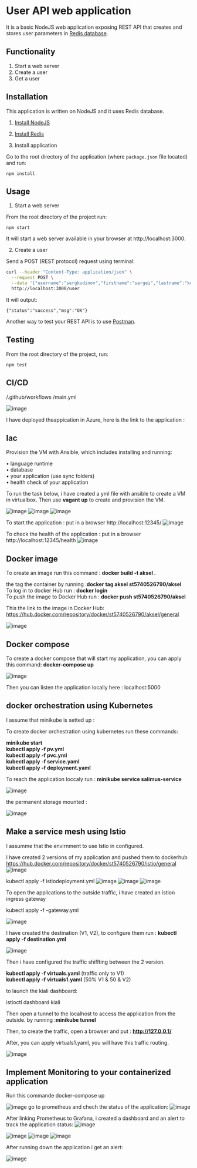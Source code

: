 # User API web application

It is a basic NodeJS web application exposing REST API that creates and stores user parameters in [Redis database](https://redis.io/).

## Functionality

1. Start a web server
2. Create a user
2. Get a user

## Installation

This application is written on NodeJS and it uses Redis database.

1. [Install NodeJS](https://nodejs.org/en/download/)

2. [Install Redis](https://redis.io/download)

3. Install application

Go to the root directory of the application (where `package.json` file located) and run:

```
npm install 
```

## Usage

1. Start a web server

From the root directory of the project run:

```
npm start
```

It will start a web server available in your browser at http://localhost:3000.

2. Create a user

Send a POST (REST protocol) request using terminal:

```bash
curl --header "Content-Type: application/json" \
  --request POST \
  --data '{"username":"sergkudinov","firstname":"sergei","lastname":"kudinov"}' \
  http://localhost:3000/user
```

It will output:

```
{"status":"success","msg":"OK"}
```

Another way to test your REST API is to use [Postman](https://www.postman.com/).



## Testing

From the root directory of the project, run:

```
npm test
```
## CI/CD

/.github/workflows
/main.yml

![image](https://github.com/salimus06/DevOps-project-DSTI/assets/148533821/793850d6-6a7e-4e19-8f9d-daf891a6e960)

I have deployed theappication in Azure, here is the link to the application :


## Iac

Provision the VM with Ansible, which includes installing and running:

• language runtime  
• database  
• your application (use sync folders)  
• health check of your application  

To run the task below, i have created a yml file with ansible to create a VM in virtualbox.
Then use **vagant up** to create and provision the VM.

![image](https://github.com/salimus06/DevOps-project-DSTI/assets/148533821/c20985f1-b397-4e64-ab14-a07463e24a40)
![image](https://github.com/salimus06/DevOps-project-DSTI/assets/148533821/9c03f00c-be72-43b0-943f-7e708a3ee311)
![image](https://github.com/salimus06/DevOps-project-DSTI/assets/148533821/c10e3ef4-591d-46ca-b04a-32061a0e0e1f)

To start the application : put in a browser http://localhost:12345/
![image](https://github.com/salimus06/DevOps-project-DSTI/assets/148533821/ee840113-6338-4afb-9b0d-0e82f219f29e)

To check the health of  the application : put in a browser http://localhost:12345/health
![image](https://github.com/salimus06/DevOps-project-DSTI/assets/148533821/7e3323ca-3ef5-43c0-b662-2e2425650f00)

## Docker image

To create an image run this command : **docker build -t aksel .**

the tag the container by running :**docker tag aksel st5740526790/aksel**  
To log in to docker Hub run : **docker login**  
To push the image to Docker Hub run : **docker push st5740526790/aksel**  
 
This the link to the image in Docker Hub: https://hub.docker.com/repository/docker/st5740526790/aksel/general  

![image](https://github.com/salimus06/DevOps-project-DSTI/assets/148533821/10969b09-fc14-480e-a862-018fa400bd79)


## Docker compose

To create a docker compose that will start my application, you can apply this command: **docker-compose up**

![image](https://github.com/salimus06/DevOps-project-DSTI/assets/148533821/a9ced8ed-c9c3-4eb5-821b-6fd33308daf1)

Then you can listen the application locally here : localhost:5000

## docker orchestration using Kubernetes

I assume that minikube is setted up :

To create docker orchestration using kubernetes run these commands:

**minikube start**    
**kubectl apply -f pv.yml**   
**kubectl apply -f pvc.yml**   
**kubectl apply -f service.yaml**    
**kubectl apply -f deployment.yaml**  


To reach the application loccaly  run : **minikube service salimus-service**

![image](https://github.com/salimus06/DevOps-project-DSTI/assets/148533821/ce221ca2-2e5d-44bb-95b1-408e311a4a08)

the permanent storage mounted :

![image](https://github.com/salimus06/DevOps-project-DSTI/assets/148533821/96abffca-049a-4773-8104-94a3ece6c844)

## Make a service mesh using Istio

I assumme that the envirnment to use Istio in configured.

I have created 2 versions of my application and pushed them to dockerhub
https://hub.docker.com/repository/docker/st5740526790/istio/general
![image](https://github.com/salimus06/DevOps-project-DSTI/assets/148533821/de634b91-c537-4125-a421-0f978330a187)

 kubectl apply -f istiodeployment.yml
![image](https://github.com/salimus06/DevOps-project-DSTI/assets/148533821/ca80a032-8614-4867-bcf8-9d31552d245f)
![image](https://github.com/salimus06/DevOps-project-DSTI/assets/148533821/ec9d298b-f577-4bee-a1f0-7027fe563b31)
![image](https://github.com/salimus06/DevOps-project-DSTI/assets/148533821/9c9a8c65-19e8-48e4-8804-0d677985138c)

To open the applications to the outside traffic, i have created an istion ingress gateway

kubectl apply -f -gateway.yml

![image](https://github.com/salimus06/DevOps-project-DSTI/assets/148533821/1e578e88-9810-4863-b7e2-c4b0bcea691d)

I have created the destination (V1, V2), to configure them run : **kubectl apply -f destination.yml**


![image](https://github.com/salimus06/DevOps-project-DSTI/assets/148533821/ea39c13d-10fe-4078-91b6-abb44e162957)

Then i have configured the traffic shiffting between the 2 version.

**kubectl apply -f virtuals.yaml** (traffic only to V1)  
**kubectl apply -f virtuals1.yaml** (50% V1 & 50 & V2)

to launch the kiali dashboard:

istioctl dashboard kiali

Then open a tunnel to the localhost to access the application from the outside.  by running :**minikube tunnel**

Then, to create the traffic, open a browser and put : **http://127.0.0.1/**

After, you can apply virtuals1.yaml, you will have this traffic routing.

![image](https://github.com/salimus06/DevOps-project-DSTI/assets/148533821/1392962a-4b72-4c9f-aa9d-c61d7957f25a)

 ## Implement Monitoring to your containerized application

 Run this commande docker-compose up

![image](https://github.com/salimus06/DevOps-project-DSTI/assets/148533821/2d55e968-564e-4b64-b601-9d712e8c0c41)
go to prometheus and chech the status of the application:
![image](https://github.com/salimus06/DevOps-project-DSTI/assets/148533821/4eaf1d17-60dc-4e59-9d18-fa67923d98cf)

After linking Prometheus to Grafana, i created a dashboard  and an  alert to track the application status:
![image](https://github.com/salimus06/DevOps-project-DSTI/assets/148533821/e8620cdb-e416-4b95-baee-fe6101049fce)


![image](https://github.com/salimus06/DevOps-project-DSTI/assets/148533821/74a6e767-c182-446d-81fc-d426f20048c9)
![image](https://github.com/salimus06/DevOps-project-DSTI/assets/148533821/7c3a9857-0ba4-4a42-94ea-82b71addbeee)
![image](https://github.com/salimus06/DevOps-project-DSTI/assets/148533821/132f20f4-3150-4b01-9ba9-5640688bb788)

After running down the application i get an alert:

![image](https://github.com/salimus06/DevOps-project-DSTI/assets/148533821/187b0e2b-0344-4a00-b836-2d31bdcfcc0a)









